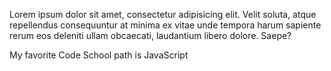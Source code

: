 Lorem ipsum dolor sit amet, consectetur adipisicing elit. Velit soluta, atque repellendus consequuntur at minima ex vitae unde tempora harum sapiente rerum eos deleniti ullam obcaecati, laudantium libero dolore. Saepe?

My favorite Code School path is JavaScript